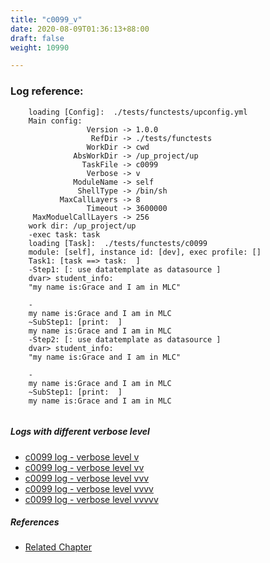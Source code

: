 ```yaml
---
title: "c0099_v"
date: 2020-08-09T01:36:13+88:00
draft: false
weight: 10990

---
```


### Log reference: <no value>

```
    loading [Config]:  ./tests/functests/upconfig.yml
    Main config:
                 Version -> 1.0.0
                  RefDir -> ./tests/functests
                 WorkDir -> cwd
              AbsWorkDir -> /up_project/up
                TaskFile -> c0099
                 Verbose -> v
              ModuleName -> self
               ShellType -> /bin/sh
           MaxCallLayers -> 8
                 Timeout -> 3600000
     MaxModuelCallLayers -> 256
    work dir: /up_project/up
    -exec task: task
    loading [Task]:  ./tests/functests/c0099
    module: [self], instance id: [dev], exec profile: []
    Task1: [task ==> task:  ]
    -Step1: [: use datatemplate as datasource ]
    dvar> student_info:
    "my name is:Grace and I am in MLC"
    
    -
    my name is:Grace and I am in MLC
    ~SubStep1: [print:  ]
    my name is:Grace and I am in MLC
    -Step2: [: use datatemplate as datasource ]
    dvar> student_info:
    "my name is:Grace and I am in MLC"
    
    -
    my name is:Grace and I am in MLC
    ~SubStep1: [print:  ]
    my name is:Grace and I am in MLC
    
```

##### Logs with different verbose level
* [c0099 log - verbose level v](../../logs/c0099_v)
* [c0099 log - verbose level vv](../../logs/c0099_vv)
* [c0099 log - verbose level vvv](../../logs/c0099_vvv)
* [c0099 log - verbose level vvvv](../../logs/c0099_vvvv)
* [c0099 log - verbose level vvvvv](../../logs/c0099_vvvvv)

##### References
* [Related Chapter](../../dvars/c0099)
